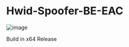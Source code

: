 # Hwid-Spoofer-BE-EAC

![image](https://user-images.githubusercontent.com/99735855/163100613-8d5bf0a7-282c-4ff4-a112-90d54e0a846e.png)

Build in x64 Release 
